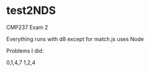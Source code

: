 # test2NDS
CMP237 Exam 2

Everything runs with d8 except for match.js uses Node

Problems I did:

0,1,4,7
1,2,4
